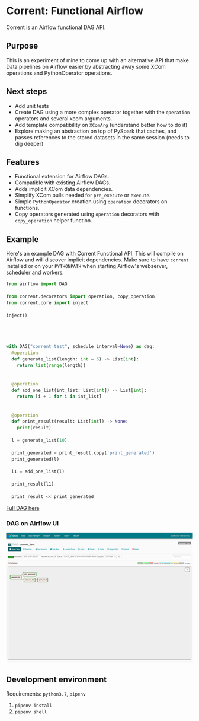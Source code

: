 # Corrent: Functional Airflow

Corrent is an Airflow functional DAG API. 

## Purpose

This is an experiment of mine to come up with an alternative API that make Data pipelines on Airflow easier by abstracting away some XCom operations and PythonOperator operations. 

## Next steps

- Add unit tests
- Create DAG using a more complex operator together with the `operation` operators and several xcom arguments.
- Add template compatibility on `XComArg` (understand better how to do it)
- Explore making an abstraction on top of PySpark that caches, and passes references to the stored datasets in the same session (needs to dig deeper)

## Features
- Functional extension for Airflow DAGs.
- Compatible with existing Airflow DAGs.
- Adds implicit XCom data dependencies.
- Simplify XCom pulls needed for `pre_execute` or `execute`.
- Simple `PythonOperator` creation using `operation` decorators on functions.
- Copy operators generated using `operation` decorators with `copy_operation` helper function.

## Example

Here's an example DAG with Corrent Functional API. This will compile on Airflow and will discover implicit dependencies. Make sure to have `corrent` installed or on your `PYTHONPATH` when starting Airflow's webserver, scheduler and workers. 

```python
from airflow import DAG

from corrent.decorators import operation, copy_operation
from corrent.core import inject

inject()




with DAG("corrent_test", schedule_interval=None) as dag:
  @operation
  def generate_list(length: int = 5) -> List[int]:
    return list(range(length))


  @operation
  def add_one_list(int_list: List[int]) -> List[int]:
    return [i + 1 for i in int_list]


  @operation
  def print_result(result: List[int]) -> None:
    print(result)

  l = generate_list(10)

  print_generated = print_result.copy('print_generated')
  print_generated(l)

  l1 = add_one_list(l)

  print_result(l1)

  print_result << print_generated
```

[Full DAG here](corrent/dags/corrent_test.py)

### DAG on Airflow UI

![Maintainability](docs/images/corrent_test_dag.png)

## Development environment
Requirements: `python3.7`, `pipenv`

1. `pipenv install`
2. `pipenv shell`